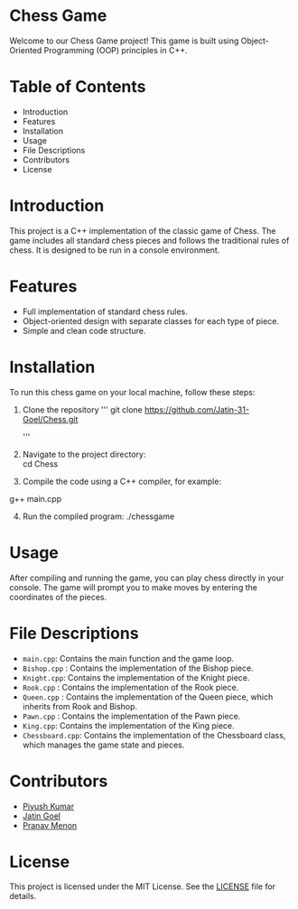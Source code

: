 # **Chess Game**

Welcome to our Chess Game project! This game is built using Object-Oriented Programming (OOP) principles in C++.

# **Table of Contents**

- Introduction
- Features
- Installation
- Usage
- File Descriptions
- Contributors
- License

# **Introduction**

This project is a C++ implementation of the classic game of Chess. The game includes all standard chess pieces and follows the traditional rules of chess. It is designed to be run in a console environment.

# **Features**

- Full implementation of standard chess rules.
- Object-oriented design with separate classes for each type of piece.
- Simple and clean code structure.

# **Installation**

To run this chess game on your local machine, follow these steps:

1. Clone the repository
   '''
    git clone https://github.com/Jatin-31-Goel/Chess.git
   
   '''
3. Navigate to the project directory:    
    cd Chess

4. Compile the code using a C++ compiler, for example:
    
g++ main.cpp 

4. Run the compiled program:
   ./chessgame

# **Usage**

After compiling and running the game, you can play chess directly in your console. The game will prompt you to make moves by entering the coordinates of the pieces.

# **File Descriptions**

- `main.cpp`: Contains the main function and the game loop.
- `Bishop.cpp` : Contains the implementation of the Bishop piece.
- `Knight.cpp`: Contains the implementation of the Knight piece.
- `Rook.cpp` : Contains the implementation of the Rook piece.
- `Queen.cpp` : Contains the implementation of the Queen piece, which inherits from Rook and Bishop.
- `Pawn.cpp` : Contains the implementation of the Pawn piece.
- `King.cpp`: Contains the implementation of the King piece.
- `Chessboard.cpp`: Contains the implementation of the Chessboard class, which manages the game state and pieces.

# **Contributors**

- [Piyush Kumar](https://github.com/Piyushkumar2004)
- [Jatin Goel](https://github.com/member1)
- [Pranav Menon](https://github.com/member2)

# **License**

This project is licensed under the MIT License. See the [LICENSE](LICENSE) file for details.


